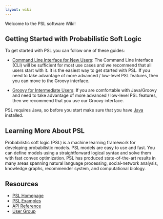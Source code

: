 ```yaml
---
layout: wiki
---
```


Welcome to the PSL software Wiki!

## Getting Started with Probabilistic Soft Logic 
To get started with PSL you can follow one of these guides: 
- [Command Line Interface for New Users](Using-the-CLI.md): The Command Line Interface (CLI) will be sufficient for most use cases and we recommend that all users start with it. It is the easiest way to get started with PSL. If you need to take advantage of more advanced / low-level PSL features, then you can move to the Groovy interface.

- [Groovy for Intermediate Users](Using-the-Groovy-Interface.md): If you are comfortable with Java/Groovy and need to take advantage of more advanced / low-level PSL features, then we recommend that you use our Groovy interface. 

PSL requires Java, so before you start make sure that you have [Java](Prerequisites.md) installed. 

## Learning More About PSL
Probabilistic soft logic (PSL) is a machine learning framework for developing probabilistic models.
PSL models are easy to use and fast.
You can define models using a straightforward logical syntax and solve them with fast convex optimization.
PSL has produced state-of-the-art results in many areas spanning natural language processing, social-network analysis, knowledge graphs, recommender system, and computational biology.

## Resources

- [PSL Homepage](http://psl.linqs.org)
- [PSL Examples](https://github.com/linqs/psl-examples)
- [API Reference](https://linqs-data.soe.ucsc.edu/psl-docs/)
- [User Group](https://groups.google.com/forum/#!forum/psl-users)








